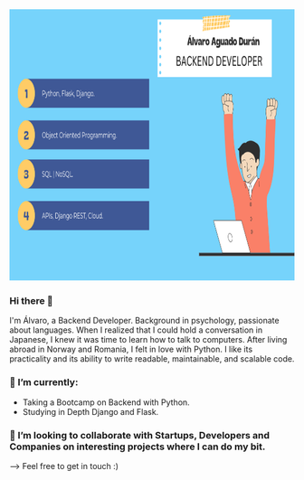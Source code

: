 <img src="https://github.com/alvaroaguadod/alvaroaguadod/blob/main/assets/readme%20github.png" height="480" width="960">



### Hi there 👋
I'm Álvaro, a Backend Developer. Background in psychology, passionate about languages. When I realized that I could hold a conversation in Japanese, I knew it was time to learn how to talk to computers. After living abroad in Norway and Romania, I felt in love with Python. I like its practicality and its ability to write readable, maintainable, and scalable code.

### 🌱 I’m currently:
  - Taking a Bootcamp on Backend with Python.
  - Studying in Depth Django and Flask.

### 🤝 I’m looking to collaborate with Startups, Developers and Companies on interesting projects where I can do my bit.

--> Feel free to get in touch :)
